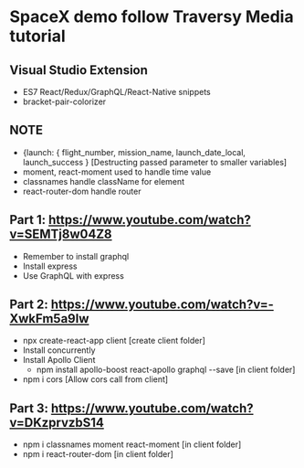 # SpaceX demo follow Traversy Media tutorial

## Visual Studio Extension
+ ES7 React/Redux/GraphQL/React-Native snippets
+ bracket-pair-colorizer

## NOTE
+ {launch: { flight_number, mission_name, launch_date_local, launch_success } [Destructing passed parameter to smaller variables]
+ moment, react-moment used to handle time value
+ classnames handle className for element
+ react-router-dom handle router

## Part 1: https://www.youtube.com/watch?v=SEMTj8w04Z8
+ Remember to install graphql
+ Install express
+ Use GraphQL with express

## Part 2: https://www.youtube.com/watch?v=-XwkFm5a9lw
+ npx create-react-app client [create client folder]
+ Install concurrently
+ Install Apollo Client
    - npm install apollo-boost react-apollo graphql --save [in client folder]
+ npm i cors [Allow cors call from client]

## Part 3: https://www.youtube.com/watch?v=DKzprvzbS14
+ npm i classnames moment react-moment [in client folder]
+ npm i react-router-dom [in client folder]


